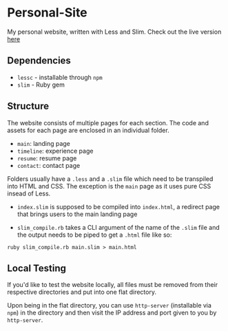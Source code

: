 # Personal-Site

My personal website, written with Less and Slim. Check out the live version [here](https://www.johnzl.com)

## Dependencies
* `lessc` - installable through `npm` 
* `slim` - Ruby gem

## Structure
The website consists of multiple pages for each section. The code and assets for each page are enclosed in an individual folder.

* `main`: landing page
* `timeline`: experience page
* `resume`: resume page
* `contact`: contact page

Folders usually have a `.less` and a `.slim` file which need to be transpiled into HTML and CSS. The exception is the `main` page as it uses pure CSS insead of Less.

* `index.slim` is supposed to be compiled into `index.html`, a redirect page that brings users to the main landing page

* `slim_compile.rb` takes a CLI argument of the name of the `.slim` file and the output needs to be piped to get a `.html` file like so:

```
ruby slim_compile.rb main.slim > main.html
```

## Local Testing
If you'd like to test the website locally, all files must be removed from their respective directories and put into one flat directory. 

Upon being in the flat directory, you can use `http-server` (installable via `npm`) in the directory and then visit the IP address and port given to you by `http-server`.
